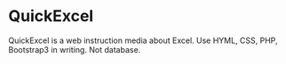 # QuickExcel
QuickExcel is a web instruction media about Excel.
Use HYML, CSS, PHP, Bootstrap3 in writing.
Not database.
